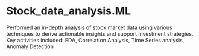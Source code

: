 # Stock_data_analysis.ML
Performed an in-depth analysis of stock market data using various techniques to derive actionable insights and support investment strategies. Key activities included: EDA, Correlation Analysis, Time Series analysis, Anomaly Detection
